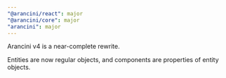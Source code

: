 ```yaml
---
"@arancini/react": major
"@arancini/core": major
"arancini": major
---
```


Arancini v4 is a near-complete rewrite.

Entities are now regular objects, and components are properties of entity objects.
